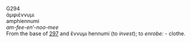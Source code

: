 <body>
  <p>G294<br>  ἀμφιέννυμι  <br> amphiennumi  <br><i>am-fee-en‘-noo-mee </i><br>From the base of <a href="g0297.htm">297</a> and   ἕννυμι    hennumi   (to <i>invest</i>); to <i>enrobe:</i> - clothe.<br></p>
 </body>